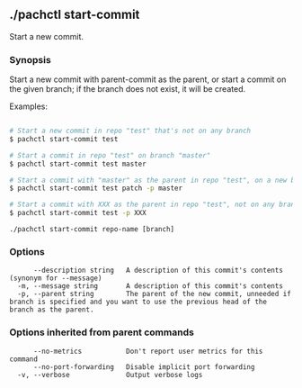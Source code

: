 ## ./pachctl start-commit

Start a new commit.

### Synopsis


Start a new commit with parent-commit as the parent, or start a commit on the given branch; if the branch does not exist, it will be created.

Examples:

```sh

# Start a new commit in repo "test" that's not on any branch
$ pachctl start-commit test

# Start a commit in repo "test" on branch "master"
$ pachctl start-commit test master

# Start a commit with "master" as the parent in repo "test", on a new branch "patch"; essentially a fork.
$ pachctl start-commit test patch -p master

# Start a commit with XXX as the parent in repo "test", not on any branch
$ pachctl start-commit test -p XXX

```

```
./pachctl start-commit repo-name [branch]
```

### Options

```
      --description string   A description of this commit's contents (synonym for --message)
  -m, --message string       A description of this commit's contents
  -p, --parent string        The parent of the new commit, unneeded if branch is specified and you want to use the previous head of the branch as the parent.
```

### Options inherited from parent commands

```
      --no-metrics           Don't report user metrics for this command
      --no-port-forwarding   Disable implicit port forwarding
  -v, --verbose              Output verbose logs
```

